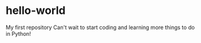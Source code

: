 # hello-world
My first repository
Can't wait to start coding and learning more things to do in Python!
